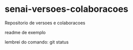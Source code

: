 # senai-versoes-colaboracoes
Repositorio de versoes e colaboracoes

readme de exemplo

lembrei do comando: git status